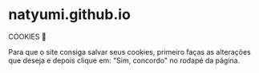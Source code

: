 # natyumi.github.io
COOKIES 🍪

Para que o site consiga salvar seus cookies, primeiro faças as alterações que deseja e depois clique em: "Sim, concordo" no rodapé da página. 
